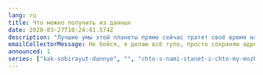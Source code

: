 ```yaml
---
lang: ru
title: Что можно получить из данных
date: 2020-03-27T10:24:41.574Z
description: "Лучшие умы этой планеты прямо сейчас тратят своё время на то, чтобы заставить вас чаще кликать на рекламу. И благодаря данным они в этом очень, <em>очень</em> преуспели"
emailCollectorMessage: Не бойся, я делаю всё тупо, просто сохраняю адрес и просто рассылаю по всем. Никаких алгоритмов, у меня ж нет образования даже.
announced: 1
series: ["kak-sobirayut-dannye", "", "chto-s-nami-stanet-i-chto-my-mozhem-izmenit"]
---
```

